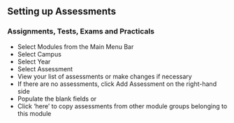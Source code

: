 ## **Setting up Assessments**

### Assignments, Tests, Exams and Practicals

-	Select Modules from the Main Menu Bar
-	Select Campus 
-	Select Year
-	Select Assessment
-	View your list of assessments or make changes if necessary
-	If there are no assessments, click Add Assessment on the right-hand side
-	Populate the blank fields or
-	Click ‘here’ to copy assessments from other module groups belonging to this module


